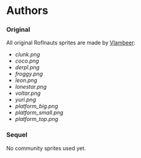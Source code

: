 # Authors
### Original
All original Roflnauts sprites are made by [Vlambeer](http://www.vlambeer.com/):
- *clunk.png*
- *coco.png*
- *derpl.png*
- *froggy.png*
- *leon.png*
- *lonestar.png*
- *voltar.png*
- *yuri.png*
- *platform_big.png*
- *platform_small.png*
- *platform_top.png*

### Sequel
No community sprites used yet.